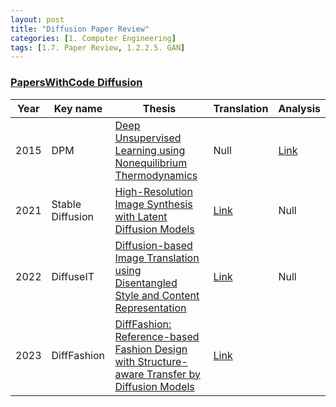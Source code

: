 ```yaml
---
layout: post 
title: "Diffusion Paper Review"
categories: [1. Computer Engineering]
tags: [1.7. Paper Review, 1.2.2.5. GAN]
---
```


### [PapersWithCode Diffusion](https://paperswithcode.com/method/diffusion)

|Year|Key name|Thesis|Translation|Analysis|
|----|------|-----------|--------|--------|
|2015|DPM|[Deep Unsupervised Learning using Nonequilibrium Thermodynamics](https://arxiv.org/abs/1503.03585)|Null|[Link](https://maizer2.github.io/1.%20computer%20engineering/2023/06/21/(diffusion)DPM.html)|
|2021|Stable Diffusion|[High-Resolution Image Synthesis with Latent Diffusion Models](https://arxiv.org/abs/2112.10752v2)|[Link](https://maizer2.github.io/1.%20computer%20engineering/2023/02/01/(diffusion)stable-diffusion.html)|Null|
|2022|DiffuseIT|[Diffusion-based Image Translation using Disentangled Style and Content Representation](https://arxiv.org/abs/2209.15264)|[Link](https://maizer2.github.io/1.%20computer%20engineering/2023/03/15/(diffusion)DiffuseIT.html)|Null|
|2023|DiffFashion|[DiffFashion: Reference-based Fashion Design with Structure-aware Transfer by Diffusion Models](https://arxiv.org/abs/2302.06826)|[Link](https://maizer2.github.io/1.%20computer%20engineering/2023/03/13/(diffusion)difffashion.html)|